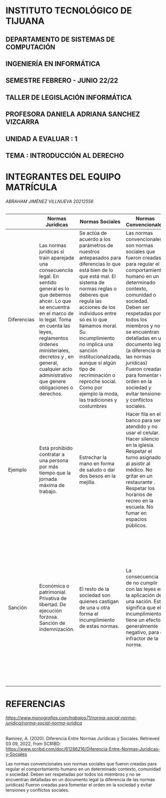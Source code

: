 

# INSTITUTO TECNOLÓGICO DE TIJUANA
## DEPARTAMENTO DE SISTEMAS DE COMPUTACIÓN
## INGENIERÍA EN INFORMÁTICA 
## SEMESTRE FEBRERO - JUNIO 22/22
## TALLER DE LEGISLACIÓN INFORMÁTICA
## PROFESORA DANIELA ADRIANA SANCHEZ VIZCARRA
## UNIDAD A EVALUAR : 1
## TEMA : INTRODUCCIÓN AL DERECHO 

# INTEGRANTES DEL EQUIPO                MATRÍCULA

###### ABRAHAM JIMÉNEZ VILLNUEVA        20212556
|  | Normas Jurídicas | Normas Sociales | Normas Convencionales| Normas Religiosas |
|--|------------------|-----------------|----------------------|-------------------|
|Diferencias| Las normas jurídicas si train aparejada una consecuenciia legal. En sentido general es lo que debemos ahcer. Lo que se encuentra en el marco de lo legal. Toma en cuenta las leyes, reglamentos órdenes ministeriales, decretos y , en general, cualquier acto administrativo que genere obligaciones o derechos.| Se actúa de acuerdo a los parámetros de nuestros antepasados para diferencias lo que está bien de lo que está mal. El sistema de normas reglas o deberes que regula las acciones de los individuos entre só es lo que llamamos moral. Su incumplimiento no implica una sanción institucionalizada, aunque sí algún tipo de recriminación o reproche social. Como por ejemplo la moda, las tradiciones y costumbres| Las normas convencionales son normas sociales que fueron creadas para regular el comportamiento humano en un determinado contexto, comunidad o sociedad. Deben ser respetadas por todos los miembros y no se encuentran detalladas en un documento legal (a diferencia de las normas jurídicas) Fueron creadas para fomentar el orden en la sociedad y evitar tensiones y conflictos sociales.|Son aquellas a las que una comunidad o individuo se adhieren para respetar los lineamientos vitales que su Dios, o su conjunto de creencias, determinan que son correctos o morales. Por lo tanto, solamente atañen a quienes practican esa fe específica o siguen este culto puntual.|
|Ejemplo|Está prohibido contratar a una persona por más tiempo que la jornada máxima de trabajo.|Estrechar la mano en forma de saludo o dar dos besos en la mejilla.| Hacer fila en el banco para ser atendido y no usar el celular. Hacer silencio en la iglesia. Respetar el turno asignado al asistir al médico. No gritar en un restaurante . Respetar los horarios de recreo en la escuela. No fumar en espacios públicos.| La oración o el rezo a la divinidad superior, por lo tanto para pedir como para agradecer. No comer carne roja en determinados días sagrados como símbolo de respeto a Jesucristo. No robar ni matar. Ayudar al prójimo.|
|Sanción|Económica o patrimonial. Privativa de libertad. De ejecución forzosa. Sanción de indemnización.| El resto de la sociedad son quienes castigan de una u otra forma el incumplimiento de estas normas.| La consecuencia de no cumplir con las leyes es la aplicación de una sación. Esto significa que el incumplimiento tiene un efecto generalmente negativo, para el infractor de la norma.| En este caso, el incumplimiento de las normas religiosas puede conllevar al sentimiento de culpa por haber caído en pecado, incluso, a recibir algún tipo de castigo divino. Tomando esto en cuenta, se puede decir que las normas religiosas afectan incluso, a las normas morales.|
# REFERENCIAS
###### https://www.monografias.com/trabajos71/norma-social-norma-juridica/norma-social-norma-juridica 
Ramirez, A. (2020). Diferencia Entre Normas Juridicas y Sociales. Retrieved 03 09, 2022, from SCRIBD: https://www.scribd.com/doc/61286216/Diferencia-Entre-Normas-Juridicas-y-Sociales 

Las normas convencionales son normas sociales que fueron creadas para regular el comportamiento humano en un determinado contexto, comunidad o sociedad. Deben ser respetadas por todos los miembros y no se encuentran detalladas en un documento legal (a diferencia de las normas jurídicas) Fueron creadas para fomentar el orden en la sociedad y evitar tensiones y conflictos sociales.



